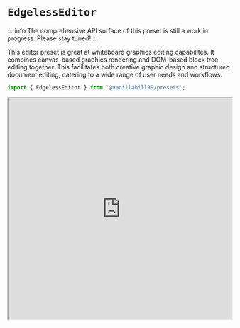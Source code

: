 # `EdgelessEditor`

::: info
The comprehensive API surface of this preset is still a work in progress. Please stay tuned!
:::

This editor preset is great at whiteboard graphics editing capabilites. It combines canvas-based graphics rendering and DOM-based block tree editing together. This facilitates both creative graphic design and structured document editing, catering to a wide range of user needs and workflows.

```ts
import { EdgelessEditor } from '@vanillahill99/presets';
```

<iframe src="https://try-blocksuite.vercel.app/starter/?init&mode=edgeless" width="100%" height="500"></iframe>
